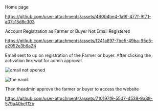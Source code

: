 Home page




https://github.com/user-attachments/assets/46004be4-1a9f-477f-9f71-a07c15d8c303


Account Registration as Farmer or Buyer Not Email Registered



https://github.com/user-attachments/assets/f241a897-7be5-49ba-95c5-a2952e3b6a24


Email sent to up on registration of the Farmer or buyer.
After clicking the activation link wiat for admin approval.

![email not opened](https://github.com/user-attachments/assets/29b9b9c3-cd6b-4889-987f-6f2c7c65ed5d)


![the eamil](https://github.com/user-attachments/assets/903f6b61-a91b-4a01-9656-b36fdeedabb4)


Then theadmin approve the farmer or buyer to access the website



https://github.com/user-attachments/assets/710197f9-55d7-4538-9a39-579a40be112b



